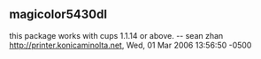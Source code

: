 magicolor5430dl
---------------

this package works with cups 1.1.14 or above.
 -- sean zhan <http://printer.konicaminolta.net>, Wed,  01 Mar 2006 13:56:50 -0500

